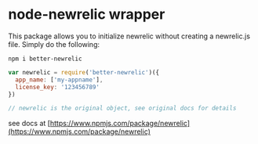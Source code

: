 # node-newrelic wrapper

This package allows you to initialize newrelic without creating a newrelic.js file. Simply do the following:

`npm i better-newrelic`

```js
var newrelic = require('better-newrelic')({
  app_name: ['my-appname'],
  license_key: '123456789'
})

// newrelic is the original object, see original docs for details
```

see docs at [https://www.npmjs.com/package/newrelic](https://www.npmjs.com/package/newrelic)
